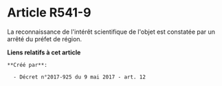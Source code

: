 # Article R541-9

La reconnaissance de l'intérêt scientifique de l'objet est constatée par un arrêté du préfet de région.

**Liens relatifs à cet article**

	**Créé par**:

	  - Décret n°2017-925 du 9 mai 2017 - art. 12

